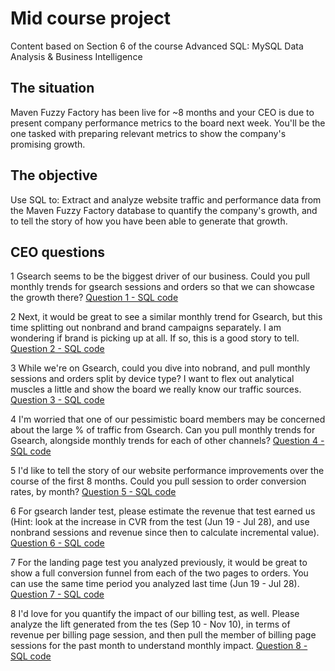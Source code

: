 # Mid course project
Content based on Section 6 of the course Advanced SQL: MySQL Data Analysis & Business Intelligence

## The situation
Maven Fuzzy Factory has been live for ~8 months and your CEO is due to present company performance metrics to the board next week. You'll be the one tasked with preparing relevant metrics to show the company's promising growth.

## The objective
Use SQL to:
Extract and analyze website traffic and performance data from the Maven Fuzzy Factory database to quantify the company's growth, and to tell the story of how you have been able to generate that growth.


## CEO questions
1 Gsearch seems to be the biggest driver of our business. Could you pull monthly trends for gsearch sessions and orders so that we can showcase the growth there?
[Question 1 - SQL code](01.sql)

2 Next, it would be great to see a similar monthly trend for Gsearch, but this time splitting out nonbrand and brand campaigns separately. I am wondering if brand is picking up at all. If so, this is a good story to tell.
[Question 2 - SQL code](02.sql)

3 While we're on Gsearch, could you dive into nobrand, and pull monthly sessions and orders split by device type? I want to flex out analytical muscles a little and show the board we really know our traffic sources.
[Question 3 - SQL code](03.sql)

4 I'm worried that one of our pessimistic board members may be concerned about the large % of traffic from Gsearch. Can you pull monthly trends for Gsearch, alongside monthly trends for each of other channels?
[Question 4 - SQL code](04.sql)

5 I'd like to tell the story of our website performance improvements over the course of the first 8 months. Could you pull session to order conversion rates, by month?
[Question 5 - SQL code](05.sql)

6 For gsearch lander test, please estimate the revenue that test earned us (Hint: look at the increase in CVR from the test (Jun 19 - Jul 28), and use nonbrand sessions and revenue since then to calculate incremental value).
[Question 6 - SQL code](06.sql)

7 For the landing page test you analyzed previously, it would be great to show a full conversion funnel from each of the two pages to orders. You can use the same time period you analyzed last time (Jun 19 - Jul 28).
[Question 7 - SQL code](07.sql)

8 I'd love for you quantify the impact of our billing test, as well. Please analyze the lift generated from the tes (Sep 10 - Nov 10), in terms of revenue per billing page session, and then pull the member of billing page sessions for the past month to understand monthly impact.
[Question 8 - SQL code](08.sql)